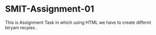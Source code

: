 # SMIT-Assignment-01
This is Assignment  Task in which using HTML we have to create differnt biryani recpies .
